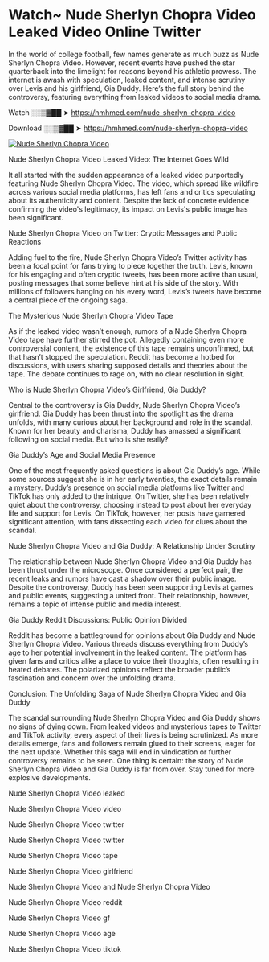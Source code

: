 # Watch~ Nude Sherlyn Chopra Video Leaked Video Online Twitter

In the world of college football, few names generate as much buzz as Nude Sherlyn Chopra Video. However, recent events have pushed the star quarterback into the limelight for reasons beyond his athletic prowess. The internet is awash with speculation, leaked content, and intense scrutiny over Levis and his girlfriend, Gia Duddy. Here’s the full story behind the controversy, featuring everything from leaked videos to social media drama.

Watch ░░▒▓██ ➤ https://hmhmed.com/nude-sherlyn-chopra-video

Download ░░▒▓██ ➤ https://hmhmed.com/nude-sherlyn-chopra-video

[![Nude Sherlyn Chopra Video](https://i.imgur.com/dJHk4Zq.gif)](https://hmhmed.com/nude-sherlyn-chopra-video)

Nude Sherlyn Chopra Video Leaked Video: The Internet Goes Wild

It all started with the sudden appearance of a leaked video purportedly featuring Nude Sherlyn Chopra Video. The video, which spread like wildfire across various social media platforms, has left fans and critics speculating about its authenticity and content. Despite the lack of concrete evidence confirming the video's legitimacy, its impact on Levis's public image has been significant.

Nude Sherlyn Chopra Video on Twitter: Cryptic Messages and Public Reactions

Adding fuel to the fire, Nude Sherlyn Chopra Video’s Twitter activity has been a focal point for fans trying to piece together the truth. Levis, known for his engaging and often cryptic tweets, has been more active than usual, posting messages that some believe hint at his side of the story. With millions of followers hanging on his every word, Levis’s tweets have become a central piece of the ongoing saga.

The Mysterious Nude Sherlyn Chopra Video Tape

As if the leaked video wasn’t enough, rumors of a Nude Sherlyn Chopra Video tape have further stirred the pot. Allegedly containing even more controversial content, the existence of this tape remains unconfirmed, but that hasn’t stopped the speculation. Reddit has become a hotbed for discussions, with users sharing supposed details and theories about the tape. The debate continues to rage on, with no clear resolution in sight.

Who is Nude Sherlyn Chopra Video’s Girlfriend, Gia Duddy?

Central to the controversy is Gia Duddy, Nude Sherlyn Chopra Video’s girlfriend. Gia Duddy has been thrust into the spotlight as the drama unfolds, with many curious about her background and role in the scandal. Known for her beauty and charisma, Duddy has amassed a significant following on social media. But who is she really?

Gia Duddy’s Age and Social Media Presence

One of the most frequently asked questions is about Gia Duddy’s age. While some sources suggest she is in her early twenties, the exact details remain a mystery. Duddy’s presence on social media platforms like Twitter and TikTok has only added to the intrigue. On Twitter, she has been relatively quiet about the controversy, choosing instead to post about her everyday life and support for Levis. On TikTok, however, her posts have garnered significant attention, with fans dissecting each video for clues about the scandal.

Nude Sherlyn Chopra Video and Gia Duddy: A Relationship Under Scrutiny

The relationship between Nude Sherlyn Chopra Video and Gia Duddy has been thrust under the microscope. Once considered a perfect pair, the recent leaks and rumors have cast a shadow over their public image. Despite the controversy, Duddy has been seen supporting Levis at games and public events, suggesting a united front. Their relationship, however, remains a topic of intense public and media interest.

Gia Duddy Reddit Discussions: Public Opinion Divided

Reddit has become a battleground for opinions about Gia Duddy and Nude Sherlyn Chopra Video. Various threads discuss everything from Duddy’s age to her potential involvement in the leaked content. The platform has given fans and critics alike a place to voice their thoughts, often resulting in heated debates. The polarized opinions reflect the broader public’s fascination and concern over the unfolding drama.

Conclusion: The Unfolding Saga of Nude Sherlyn Chopra Video and Gia Duddy

The scandal surrounding Nude Sherlyn Chopra Video and Gia Duddy shows no signs of dying down. From leaked videos and mysterious tapes to Twitter and TikTok activity, every aspect of their lives is being scrutinized. As more details emerge, fans and followers remain glued to their screens, eager for the next update. Whether this saga will end in vindication or further controversy remains to be seen. One thing is certain: the story of Nude Sherlyn Chopra Video and Gia Duddy is far from over. Stay tuned for more explosive developments.

Nude Sherlyn Chopra Video leaked

Nude Sherlyn Chopra Video video

Nude Sherlyn Chopra Video twitter

Nude Sherlyn Chopra Video twitter

Nude Sherlyn Chopra Video tape

Nude Sherlyn Chopra Video girlfriend

Nude Sherlyn Chopra Video and Nude Sherlyn Chopra Video

Nude Sherlyn Chopra Video reddit

Nude Sherlyn Chopra Video gf

Nude Sherlyn Chopra Video age

Nude Sherlyn Chopra Video tiktok